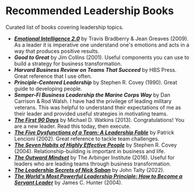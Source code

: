 # Recommended Leadership Books
Curated list of books covering leadership topics.

- [***Emotional Intelligence 2.0***](https://www.amazon.com/Emotional-Intelligence-2-0-Travis-Bradberry/dp/0974320625/ref=asc_df_0974320625&mcid=5938232a75713552a8405ce08df26427?tag=bingshoppinga-20&linkCode=df0&hvadid=80126965543717&hvnetw=o&hvqmt=e&hvbmt=be&hvdev=c&hvlocint=&hvlocphy=&hvtargid=pla-4583726541546521&psc=1) by Travis Bradberry & Jean Greaves (2009). As a leader it is imperative one understand one's emotions and acts in a way that produces positive results.
- ***Good to Great*** by Jim Collins (2001). Useful components you can use to build a strategy for business transformation.
- ***Harvard Business Review on Teams That Succeed*** by HBS Press.  Great reference that I use often.
- ***Principle-Centered Leadership*** by Stephen R. Covey (1990). Great guide to developing people.
- ***Semper-Fi Business Leadership the Marine Corps Way*** by Dan Carrison & Rod Walsh. I have had the privilege of leading military veterans.  This was helpful to understand their expectations of me as their leader and provided useful strategies in motivating teams.
- [***The First 90 Days***](https://www.amazon.com/First-90-Days-Strategies-Expanded/dp/1422188612/ref=m_crc_dp_lf_d_t1_d_sccl_3_1/146-2723870-2164469?pd_rd_w=RlnkM&content-id=amzn1.sym.76a0b561-a7b4-41dc-9467-a85a2fa27c1c&pf_rd_p=76a0b561-a7b4-41dc-9467-a85a2fa27c1c&pf_rd_r=3Y1Q0JPHS1B6EBQQR1Z2&pd_rd_wg=h4ChZ&pd_rd_r=8ae9587d-4812-4456-9554-8f3d2279e40d&pd_rd_i=1422188612&psc=1) by Michael D. Watkins (2013). Congratulations!  You are a new leader.  Read this today, then execute.
- [***The Five Dysfunctions of a Team: A Leadership Fable***](https://www.amazon.com/Five-Dysfunctions-Team-Leadership-Fable/dp/0787960756/ref=sr_1_1?crid=1FJX4NYYSR993&keywords=The+Five+Dysfunctions+of+a+Team&qid=1702754534&s=books&sprefix=the+five+dysfunctions+of+a+team%2Cstripbooks%2C93&sr=1-1) by Patrick Lencioni (2002). Great reference to tackle team challenges.
- [***The Seven Habits of Highly Effective People***](https://www.amazon.com/Habits-Highly-Effective-People-Powerful/dp/0743269519/ref=sr_1_9?crid=2UCAPOB2KVA5F&keywords=seven+habits+of+highly+effective+people&qid=1702754143&sprefix=seven+ha%2Caps%2C135&sr=8-9) by Stephen R. Covey (2004). Relationship-building is important in business and life.
- [***The Outward Mindset***](https://www.amazon.com/Outward-Mindset-Arbinger-Institute/dp/1523087307/ref=sr_1_1?crid=100W6OH5MTVDQ&keywords=The+Outward+Mindset&qid=1702753866&sprefix=the+outward+mindset%2Caps%2C148&sr=8-1) by The Arbinger Institute (2016). Useful for leaders who are leading teams through business transformation.
- [***The Leadership Secrets of Nick Saban***](https://www.amazon.com/Leadership-Secrets-Nick-Saban-Alabamas/dp/1637740832/ref=sr_1_1?crid=10Z3TRA68B63J&keywords=The+Leadership+Secrets+of+Nick+Saban&qid=1702753824&sprefix=the+leadership+secrets+of+nick+saban%2Caps%2C120&sr=8-1) by John Talty (2022).
- [***The World's Most Powerful Leadership Principle: How to Become a Servant Leader***](https://www.amazon.com/Worlds-Most-Powerful-Leadership-Principle/dp/1578569753/ref=sr_1_17?crid=296Y4E3F7NY8F&keywords=the+servant+leader&qid=1702752030&sprefix=the+servant+leader%2Caps%2C111&sr=8-17) by James C. Hunter (2004). 
